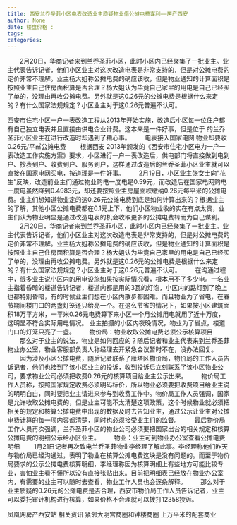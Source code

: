 ```yaml
---
title: 西安兰乔圣菲小区电表改造业主质疑物业借公摊电费谋利——房产西安
author: None
date: 楼盘价格 : 
tags: 
categories: 
---
```

　　2月20日，华商记者来到兰乔圣菲小区，此时小区内已经聚集了一批业主。业主代表告诉记者，他们小区业主对这次改造电表是非常支持的，但是对公摊电费的定价非常不理解。业主杨大姐称公摊电费的确应该收，但是物业通知的计算面积是按照业主自己住房面积算是否合理？杨大姐认为毕竟自己家里的用电是自己已经买了单的，没理由再收公摊电费。另外就是这0.26元的公摊电费是根据什么来定的？有什么国家法规规定？小区业主对于这0.26元普遍不认可。
<!-- more -->
西安市住宅小区一户一表改造工程从2013年开始实施，改造后小区每一位住户都有自己独立电表并且直接由供电企业计费。这本来是一件好事，但是位于
的兰乔圣菲小区业主在进行改造时却遇到了糟心事。
　　电表接入国家电网 物业却要收0.26元/平㎡公摊电费
　　根据西安
2013年颁发的《西安市住宅小区电力一户一表改造工作实施方案》要求，小区进行一户一表改造后，供电部门将直接做到电到户、抄表到户、收费到户、服务到户，这样通过改造后的兰乔圣菲小区业主就可以直接在国家电网买电，按道理是一件好事。
　　2月19日，小区业主张女士向“花生”反映，改造前业主们通过物业购电一度电是0.59元，而改造后在国家电网购电一度电虽然降到0.4983元，却还要按照业主房屋面积缴纳0.26元每平米的公摊电费。业主们想知道物业定的这0.26元公摊电费到底是如何计算出来的？根据业主的了解，其他小区公摊电费都在0.1元上下，他们小区物业收的实在有点太贵，业主们认为物业明显是通过改造电表的机会收取更多的公摊电费转而为自己谋利。
　　2月20日，华商记者来到兰乔圣菲小区，此时小区内已经聚集了一批业主。业主代表告诉记者，他们小区业主对这次改造电表是非常支持的，但是对公摊电费的定价非常不理解。业主杨大姐称公摊电费的确应该收，但是物业通知的计算面积是按照业主自己住房面积算是否合理？杨大姐认为毕竟自己家里的用电是自己已经买了单的，没理由再收公摊电费。另外就是这0.26元的公摊电费是根据什么来定的？有什么国家法规规定？小区业主对于这0.26元普遍不认可。
　　在沟通过程中，很多业主说小区内的用电设施如果按实际情况看，根本用不了多少电。一名业主指着昏暗的楼道告诉记者，楼道内都是用的3瓦的灯泡，小区内的路灯到了晚上也都特别昏暗，有的时候业主们想在小区内散步都困难。而且物业为了省电，在春节期间楼门口的两盏灯笼还只给亮一个。在这么节省的情况下，如果按小区建筑面积18万平方米，一平米0.26元电费算下来小区一个月公摊用电就用了近十万度，这明显不符合实际用电情况。
业主拍摄的小区内夜晚情况，物业为了省点，楼道门口的灯笼只亮了一盏。
　　物价局：物业收取公摊电费必须公示核算项目
　　那么对于业主的说法，物业是如何回应的？随后记者和业主代表来到兰乔圣菲物业办公室，物业客服部负责人称经理去开紧急会议暂时不在，没办法回复。
　　因为涉及小区公摊电费，随后记者联系了雁塔区物价局，物价局的工作人员告诉记者，他们也接到了该小区业主的投诉，收到投诉后立刻联系了该小区物业公司，要求物业公司必须把收费0.26元的核算项目给业主公示出来。
　　物价局工作人员称，按照国家规定收费必须明码标价，所以物业必须要把收费项目给业主说的明明白白，同时要把业主请进来参与到收费工作中。物价局工作人员强调，国家是允许收取公摊电费的，但是业主可能不太清楚这项政策，这个时候物业就必须把相关的规定和核算公摊电费中出现的数据及时去告知业主，通过公示让业主对公摊电费计算的每一项内容都清楚，同时也必须接受业主们的监督。
　　最后物价局工作人员再次强调，兰乔圣菲小区的物业公司必须要把国家出台的相关规定和核算公摊电费的明细公示给小区业主。
　　物业：业主可到物业办公室查看公摊电费明细
　　1月21日记者再次致电兰乔圣菲物业李经理了解此事。李经理称他们昨天与物价局已经沟通过，表明了物业在核算公摊电费这块是没有问题的。而至于物价局要求的公示公摊电费核算明细，李经理称因为核算明细上有些地方可能比较专业，害怕业主看不懂所以没有直接张贴出来。目前把明细表已经放在物业办公室内，有需要的业主可以随时去查看，物业工作人员也会逐条解释。
　　那么对于业主质疑的0.26元的公摊电费是否合理，西安市物价局工作人员告诉记者，业主可以委托审计机构进行核算，如果价格不合理就可以拨打12358投诉。
                        
                        
                        
                        
                                        
                    
                    
                
                    
                    
                    
                
                    
                
凤凰网房产西安站
相关资讯
紧邻大明宫商圈和钟楼商圈
上万平米的配套商业
	                        
	                    
	                        
	                    
